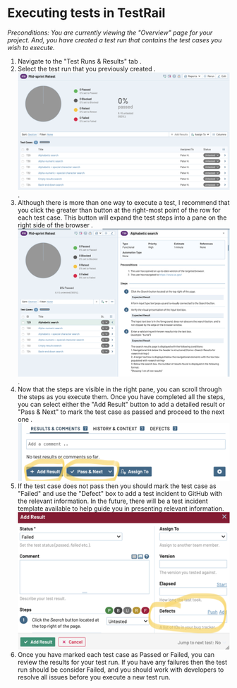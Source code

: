 # Executing tests in TestRail

*Preconditions: You are currently viewing the "Overview" page for your project.  And, you have created a test run that contains the test cases you wish to execute.*

1. Navigate to the "Test Runs & Results" tab . 
1. Select the test run that you previously created . 
![TestRail execute test from test run][testrails-execute-tests-from-test-run] . 
1. Although there is more than one way to execute a test, I recommend that you click the greater than button at the right-most point of the row for each test case.  This button will expand the test steps into a pane on the right side of the browser . 
![TestRail execute test from test run][testrails-execute-tests-expand-steps] . 
1. Now that the steps are visible in the right pane, you can scroll through the steps as you execute them.  Once you have completed all the steps, you can select either the "Add Result" button to add a detailed result or "Pass & Next" to mark the test case as passed and proceed to the next one . 
![TestRail execute test add result][testrails-execute-tests-add-result]
1. If the test case does not pass then you should mark the test case as "Failed" and use the "Defect" box to add a test incident to GitHub with the relevant information.  In the future, there will be a test incident template available to help guide you in presenting relevant information.
![TestRail execute test failed defect][testrails-execute-tests-failed-defect]
1. Once you have marked each test case as Passed or Failed, you can review the results for your test run.  If you have any failures then the test run should be consider Failed, and you should work with developers to resolve all issues before you execute a new test run.

[testrails-execute-tests-from-test-run]: ../images/testrail-tutorials/execute-tests-from-test-run.png
[testrails-execute-tests-expand-steps]: ../images/testrail-tutorials/execute-tests-expand-steps.png
[testrails-execute-tests-add-result]: ../images/testrail-tutorials/execute-tests-add-result.png
[testrails-execute-tests-failed-defect]: ../images/testrail-tutorials/execute-tests-failed-defect.png
